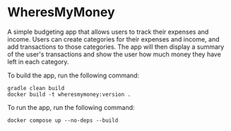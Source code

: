 # WheresMyMoney
A simple budgeting app that allows users to track their expenses and income. Users can create categories for their expenses and income, and add transactions to those categories. The app will then display a summary of the user's transactions and show the user how much money they have left in each category.

To build the app, run the following command:

```
gradle clean build
docker build -t wheresmymoney:version .
```

To run the app, run the following command:

```
docker compose up --no-deps --build 
```
